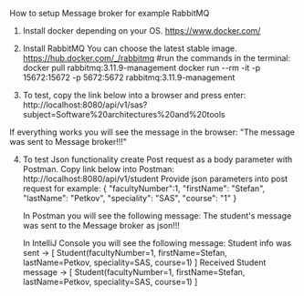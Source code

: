 How to setup Message broker for example RabbitMQ

1. Install docker depending on your OS.
   https://www.docker.com/

2. Install RabbitMQ
You can choose the latest stable image.
   https://hub.docker.com/_/rabbitmq
#run the commands in the terminal:
docker pull rabbitmq:3.11.9-management 
docker run --rm -it -p 15672:15672 -p 5672:5672 rabbitmq:3.11.9-management

3. To test, copy the link below into a browser and press enter:
   http://localhost:8080/api/v1/sas?subject=Software%20architectures%20and%20tools

  If everything works you will see the message in the browser:
  "The message was sent to Message broker!!!"
  
4. To test Json functionality create Post request as a body parameter with Postman. 
  Copy link below into Postman:
  http://localhost:8080/api/v1/student
  Provide json parameters into post request for example:
   {
   "facultyNumber":1,
   "firstName": "Stefan",
   "lastName": "Petkov",
   "speciality": "SAS",
   "course": "1"
   }

    In Postman you will see the following message:
    The student's message was sent to the Message broker as json!!!
   
   In IntelliJ Console you will see the following message:
   Student info was sent -> [ Student(facultyNumber=1, firstName=Stefan, lastName=Petkov, speciality=SAS, course=1) ]
   Received Student message -> [ Student(facultyNumber=1, firstName=Stefan, lastName=Petkov, speciality=SAS, course=1) ]